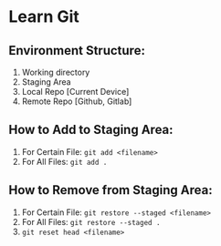 # Learn Git

## Environment Structure:

1. Working directory
2. Staging Area
3. Local Repo [Current Device]
4. Remote Repo [Github, Gitlab]

## How to Add to Staging Area:

1. For Certain File: `git add <filename>`
1. For All Files: `git add .`

## How to Remove from Staging Area:

1. For Certain File: `git restore --staged <filename>`
1. For All Files: `git restore --staged .`
1. `git reset head <filename>`
